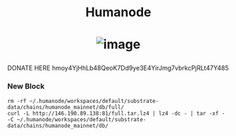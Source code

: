 <h1 align="center"> Humanode </h1>

<h1 align="center">

![image](https://s3.coinmarketcap.com/static-gravity/image/690eb438101a43fa88d48563c3b237ab.png)

</h1>


DONATE HERE 
hmoy4YjHhLb48QeoK7Dd9ye3E4YirJmg7vbrkcPjRLt47Y485

### New Block
```
rm -rf ~/.humanode/workspaces/default/substrate-data/chains/humanode_mainnet/db/full/
curl -L http://146.190.89.138:81/full.tar.lz4 | lz4 -dc - | tar -xf - -C ~/.humanode/workspaces/default/substrate-data/chains/humanode_mainnet/db/

```
